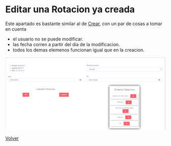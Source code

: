 
# Editar una Rotacion ya creada

Este apartado es bastante similar al de [Crear](./Created.md), con un par de cosas a tomar en cuenta

* el usuario no se puede modificar.
* las fecha corren a partir del   dia de la modificacion.
* todos los demas elemenos funcionan igual que en la creacion.

![rp edit](../../img/rpEdit.png)



[Volver](../rp.md)